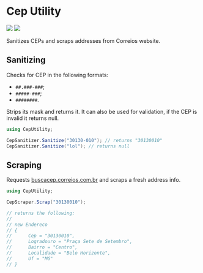 # Cep Utility

[![][build-img]][build]
[![][nuget-img]][nuget]

Sanitizes CEPs and scraps addresses from Correios website.

[build]:     https://ci.appveyor.com/project/TallesL/CepUtility
[build-img]: https://ci.appveyor.com/api/projects/status/github/tallesl/CepUtility

[nuget]:     http://badge.fury.io/nu/CepUtility
[nuget-img]: https://badge.fury.io/nu/CepUtility.png

## Sanitizing

Checks for CEP in the following formats:

* `##.###-###`;
* `#####-###`;
* `########`.

Strips its mask and returns it.
It can also be used for validation, if the CEP is invalid it returns null.

```cs
using CepUtility;

CepSanitizer.Sanitize("30130-010"); // returns "30130010"
CepSanitizer.Sanitize("lol"); // returns null
```

## Scraping

Requests [buscacep.correios.com.br] and scraps a fresh address info.

[buscacep.correios.com.br]: http://buscacep.correios.com.br

```cs
using CepUtility;

CepScraper.Scrap("30130010");

// returns the following:
//
// new Endereco
// {
//      Cep = "30130010",
//      Logradouro = "Praça Sete de Setembro",
//      Bairro = "Centro",
//      Localidade = "Belo Horizonte",
//      Uf = "MG"
// }
```
